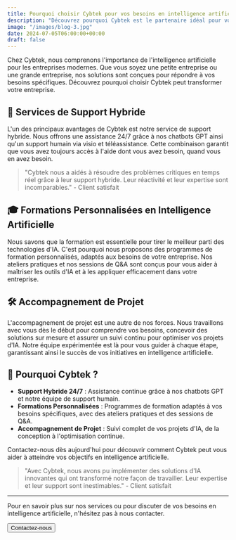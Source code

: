 ```yaml
---
title: Pourquoi choisir Cybtek pour vos besoins en intelligence artificielle ?
description: "Découvrez pourquoi Cybtek est le partenaire idéal pour vos projets en intelligence artificielle, incluant support hybride, formations personnalisées, et accompagnement de projet."
image: "/images/blog-3.jpg"
date: 2024-07-05T06:00:00+00:00
draft: false
---
```


Chez Cybtek, nous comprenons l'importance de l'intelligence artificielle pour les entreprises modernes. Que vous soyez une petite entreprise ou une grande entreprise, nos solutions sont conçues pour répondre à vos besoins spécifiques. Découvrez pourquoi choisir Cybtek peut transformer votre entreprise.

## 🚀 Services de Support Hybride

L'un des principaux avantages de Cybtek est notre service de support hybride. Nous offrons une assistance 24/7 grâce à nos chatbots GPT ainsi qu'un support humain via visio et téléassistance. Cette combinaison garantit que vous avez toujours accès à l'aide dont vous avez besoin, quand vous en avez besoin.

> "Cybtek nous a aidés à résoudre des problèmes critiques en temps réel grâce à leur support hybride. Leur réactivité et leur expertise sont incomparables." - Client satisfait

## 🎓 Formations Personnalisées en Intelligence Artificielle

Nous savons que la formation est essentielle pour tirer le meilleur parti des technologies d'IA. C'est pourquoi nous proposons des programmes de formation personnalisés, adaptés aux besoins de votre entreprise. Nos ateliers pratiques et nos sessions de Q&A sont conçus pour vous aider à maîtriser les outils d'IA et à les appliquer efficacement dans votre entreprise.

## 🛠️ Accompagnement de Projet

L'accompagnement de projet est une autre de nos forces. Nous travaillons avec vous dès le début pour comprendre vos besoins, concevoir des solutions sur mesure et assurer un suivi continu pour optimiser vos projets d'IA. Notre équipe expérimentée est là pour vous guider à chaque étape, garantissant ainsi le succès de vos initiatives en intelligence artificielle.

## 🤝 Pourquoi Cybtek ?

- **Support Hybride 24/7** : Assistance continue grâce à nos chatbots GPT et notre équipe de support humain.
- **Formations Personnalisées** : Programmes de formation adaptés à vos besoins spécifiques, avec des ateliers pratiques et des sessions de Q&A.
- **Accompagnement de Projet** : Suivi complet de vos projets d'IA, de la conception à l'optimisation continue.

Contactez-nous dès aujourd'hui pour découvrir comment Cybtek peut vous aider à atteindre vos objectifs en intelligence artificielle.

> "Avec Cybtek, nous avons pu implémenter des solutions d'IA innovantes qui ont transformé notre façon de travailler. Leur expertise et leur support sont inestimables." - Client satisfait

---

Pour en savoir plus sur nos services ou pour discuter de vos besoins en intelligence artificielle, n'hésitez pas à nous contacter.

<Button href="/contact" variant="primary">Contactez-nous</Button>
